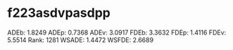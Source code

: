 # f223asdvpasdpp

ADEb: 1.8249
ADEp: 0.7368
ADEv: 3.0917
FDEb: 3.3632
FDEp: 1.4116
FDEv: 5.5514
Rank: 1281
WSADE: 1.4472
WSFDE: 2.6689